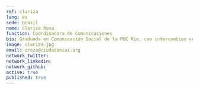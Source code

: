 ```yaml
---
ref: clariza
lang: es
sede: brasil
name: Clariza Rosa
function: Coordinadora de Comunicaciones
bio: Graduada en Comunicación Social de la PUC Rio, con intercambios en Colombia. Postgrado en análisis y búsqueda de tendencias del IESD. Ha trabajado para iniciativas privadas y para el gobierno.
image: clariza.jpg
email: croza@ciudadaniai.org
network_twitter: 
network_linkedin: 
network_github: 
active: true
published: true
---
```

